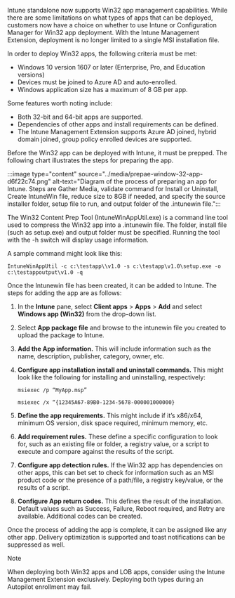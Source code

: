 Intune standalone now supports Win32 app management capabilities. While there are some limitations on what types of apps that can be deployed, customers now have a choice on whether to use Intune or Configuration Manager for Win32 app deployment. With the Intune Management Extension, deployment is no longer limited to a single MSI installation file.

In order to deploy Win32 apps, the following criteria must be met:

 -  Windows 10 version 1607 or later (Enterprise, Pro, and Education versions)
 -  Devices must be joined to Azure AD and auto-enrolled.
 -  Windows application size has a maximum of 8 GB per app.

Some features worth noting include:

 -  Both 32-bit and 64-bit apps are supported.
 -  Dependencies of other apps and install requirements can be defined.
 -  The Intune Management Extension supports Azure AD joined, hybrid domain joined, group policy enrolled devices are supported.

Before the Win32 app can be deployed with Intune, it must be prepped. The following chart illustrates the steps for preparing the app.

:::image type="content" source="../media/prepae-window-32-app-d6f22c74.png" alt-text="Diagram of the process of preparing an app for Intune. Steps are Gather Media, validate command for Install or Uninstall, Create IntuneWin file, reduce size to 8GB if needed, and specify the source installer folder, setup file to run, and output folder of the .intunewin file.":::


The Win32 Content Prep Tool (IntuneWinAppUtil.exe) is a command line tool used to compress the Win32 app into a .intunewin file. The folder, install file (such as setup.exe) and output folder must be specified. Running the tool with the -h switch will display usage information.

A sample command might look like this:

```
IntuneWinAppUtil -c c:\testapp\\v1.0 -s c:\testapp\v1.0\setup.exe -o
c:\testappoutput\v1.0 -q

```

Once the Intunewin file has been created, it can be added to Intune. The steps for adding the app are as follows:

1.  In the **Intune** pane, select **Client apps** &gt; **Apps** &gt; **Add** and select **Windows app (Win32)** from the drop-down list.
2.  Select **App package file** and browse to the intunewin file you created to upload the package to Intune.
3.  **Add the App information.** This will include information such as the name, description, publisher, category, owner, etc.
4.  **Configure app installation install and uninstall commands.** This might look like the following for installing and uninstalling, respectively:
    
    ```
    msiexec /p “MyApp.msp”
    
    msiexec /x “{12345A67-89B0-1234-5678-000001000000}
    
    ```

5.  **Define the app requirements.** This might include if it’s x86/x64, minimum OS version, disk space required, minimum memory, etc.
6.  **Add requirement rules.** These define a specific configuration to look for, such as an existing file or folder, a registry value, or a script to execute and compare against the results of the script.
7.  **Configure app detection rules.** If the Win32 app has dependencies on other apps, this can bet set to check for information such as an MSI product code or the presence of a path/file, a registry key/value, or the results of a script.
8.  **Configure App return codes.** This defines the result of the installation. Default values such as Success, Failure, Reboot required, and Retry are available. Additional codes can be created.

Once the process of adding the app is complete, it can be assigned like any other app. Delivery optimization is supported and toast notifications can be suppressed as well.

> [!NOTE]
> When deploying both Win32 apps and LOB apps, consider using the Intune Management Extension exclusively. Deploying both types during an Autopilot enrollment may fail.

